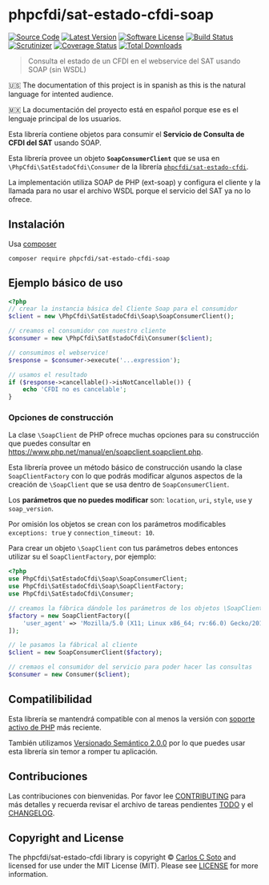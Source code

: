 # phpcfdi/sat-estado-cfdi-soap

[![Source Code][badge-source]][source]
[![Latest Version][badge-release]][release]
[![Software License][badge-license]][license]
[![Build Status][badge-build]][build]
[![Scrutinizer][badge-quality]][quality]
[![Coverage Status][badge-coverage]][coverage]
[![Total Downloads][badge-downloads]][downloads]

> Consulta el estado de un CFDI en el webservice del SAT usando SOAP (sin WSDL)

:us: The documentation of this project is in spanish as this is the natural language for intented audience.

:mexico: La documentación del proyecto está en español porque ese es el lenguaje principal de los usuarios.

Esta librería contiene objetos para consumir el **Servicio de Consulta de CFDI del SAT** usando SOAP.

Esta librería provee un objeto **`SoapConsumerClient`** que se usa en `\PhpCfdi\SatEstadoCfdi\Consumer`
de la librería [`phpcfdi/sat-estado-cfdi`](https://github.com/phpcfdi/sat-estado-cfdi).

La implementación utiliza SOAP de PHP (ext-soap) y configura el cliente y la llamada para no usar
el archivo WSDL porque el servicio del SAT ya no lo ofrece.


## Instalación

Usa [composer](https://getcomposer.org/)

```shell
composer require phpcfdi/sat-estado-cfdi-soap
```


## Ejemplo básico de uso

```php
<?php
// crear la instancia básica del Cliente Soap para el consumidor
$client = new \PhpCfdi\SatEstadoCfdi\Soap\SoapConsumerClient();

// creamos el consumidor con nuestro cliente
$consumer = new \PhpCfdi\SatEstadoCfdi\Consumer($client);

// consumimos el webservice!
$response = $consumer->execute('...expression');

// usamos el resultado
if ($response->cancellable()->isNotCancellable()) {
    echo 'CFDI no es cancelable';
}
```


### Opciones de construcción

La clase `\SoapClient` de PHP ofrece muchas opciones para su construcción que puedes consultar en
<https://www.php.net/manual/en/soapclient.soapclient.php>.

Esta librería provee un método básico de construcción usando la clase `SoapClientFactory` con lo que
podrás modificar algunos aspectos de la creación de `\SoapClient` que se usa dentro de `SoapConsumerClient`.

Los **parámetros que no puedes modificar** son: `location`, `uri`, `style`, `use` y `soap_version`.

Por omisión los objetos se crean con los parámetros modificables `exceptions: true` y `connection_timeout: 10`.

Para crear un objeto `\SoapClient` con tus parámetros debes entonces utilizar su el `SoapClientFactory`, por ejemplo:

```php
<?php
use PhpCfdi\SatEstadoCfdi\Soap\SoapConsumerClient;
use PhpCfdi\SatEstadoCfdi\Soap\SoapClientFactory;
use PhpCfdi\SatEstadoCfdi\Consumer;

// creamos la fábrica dándole los parámetros de los objetos \SoapClient que fabricará
$factory = new SoapClientFactory([
    'user_agent' => 'Mozilla/5.0 (X11; Linux x86_64; rv:66.0) Gecko/20100101 Firefox/66.0'
]);

// le pasamos la fábrical al cliente
$client = new SoapConsumerClient($factory);

// cremaos el consumidor del servicio para poder hacer las consultas
$consumer = new Consumer($client);
```


## Compatilibilidad

Esta librería se mantendrá compatible con al menos la versión con
[soporte activo de PHP](http://php.net/supported-versions.php) más reciente.

También utilizamos [Versionado Semántico 2.0.0](https://semver.org/lang/es/) por lo que puedes usar esta librería
sin temor a romper tu aplicación.


## Contribuciones

Las contribuciones con bienvenidas. Por favor lee [CONTRIBUTING][] para más detalles
y recuerda revisar el archivo de tareas pendientes [TODO][] y el [CHANGELOG][].


## Copyright and License

The phpcfdi/sat-estado-cfdi library is copyright © [Carlos C Soto](http://eclipxe.com.mx/)
and licensed for use under the MIT License (MIT). Please see [LICENSE][] for more information.


[contributing]: https://github.com/phpcfdi/sat-estado-cfdi-soap/blob/master/CONTRIBUTING.md
[changelog]: https://github.com/phpcfdi/sat-estado-cfdi-soap/blob/master/docs/CHANGELOG.md
[todo]: https://github.com/phpcfdi/sat-estado-cfdi-soap/blob/master/docs/TODO.md

[source]: https://github.com/phpcfdi/sat-estado-cfdi-soap
[release]: https://github.com/phpcfdi/sat-estado-cfdi-soap/releases
[license]: https://github.com/phpcfdi/sat-estado-cfdi-soap/blob/master/LICENSE
[build]: https://travis-ci.org/phpcfdi/sat-estado-cfdi-soap?branch=master
[quality]: https://scrutinizer-ci.com/g/phpcfdi/sat-estado-cfdi-soap/
[coverage]: https://scrutinizer-ci.com/g/phpcfdi/sat-estado-cfdi-soap/code-structure/master/code-coverage
[downloads]: https://packagist.org/packages/phpcfdi/sat-estado-cfdi-soap

[badge-source]: http://img.shields.io/badge/source-phpcfdi/sat--estado--cfdi--soap-blue.svg?style=flat-square
[badge-release]: https://img.shields.io/github/release/phpcfdi/sat-estado-cfdi-soap.svg?style=flat-square
[badge-license]: https://img.shields.io/badge/license-MIT-brightgreen.svg?style=flat-square
[badge-build]: https://img.shields.io/travis/phpcfdi/sat-estado-cfdi-soap/master.svg?style=flat-square
[badge-quality]: https://img.shields.io/scrutinizer/g/phpcfdi/sat-estado-cfdi-soap/master.svg?style=flat-square
[badge-coverage]: https://img.shields.io/scrutinizer/coverage/g/phpcfdi/sat-estado-cfdi-soap/master.svg?style=flat-square
[badge-downloads]: https://img.shields.io/packagist/dt/phpcfdi/sat-estado-cfdi-soap.svg?style=flat-square

